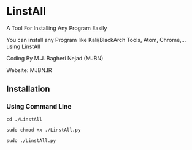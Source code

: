 # LinstAll
A Tool For Installing Any Program Easily

You can install any Program like Kali/BlackArch Tools, Atom, Chrome,... using LinstAll

Coding By M.J. Bagheri Nejad (MJBN)

Website: MJBN.IR

<h2>Installation</h2>
<h3>Using Command Line</h3>

    cd ./LinstAll
    
    sudo chmod +x ./LinstAll.py
    
    sudo ./LinstAll.py
